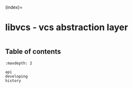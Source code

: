 (index)=

# libvcs - vcs abstraction layer

```{include} ../README.md
```

## Table of contents

```{toctree}
:maxdepth: 2

api
developing
history

```



